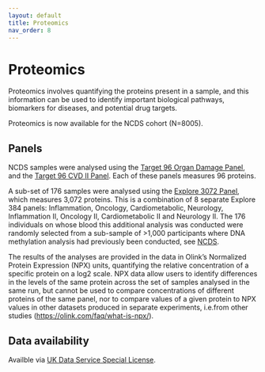 ```yaml
---
layout: default
title: Proteomics 
nav_order: 8
---
```


# **Proteomics** 
Proteomics involves quantifying the proteins present in a sample, and this information can be used to identify important biological pathways, biomarkers for diseases, and potential drug targets.

Proteomics is now available for the NCDS cohort (N=8005). 

## Panels 

NCDS samples were analysed using the [Target 96 Organ Damage Panel](https://olink.com/products-services/target/cardiometabolic-panel/), and the [Target 96 CVD II Panel](https://olink.com/products-services/target/biological-process/). Each of these panels measures 96 proteins.

A sub-set of 176 samples were analysed using the [Explore 3072 Panel](https://olink.com/products-services/explore/), which measures 3,072 proteins. This is a combination of 8 separate Explore 384 panels: Inflammation, Oncology, Cardiometabolic, Neurology, Inflammation II, Oncology II, Cardiometabolic II and Neurology II. The 176 individuals on whose blood this additional analysis was conducted were randomly selected from a sub-sample of >1,000 participants where DNA methylation analysis had previously been conducted, see [NCDS](https://cls-genetics.github.io/docs/NCDS.html).

The results of the analyses are provided in the data in Olink’s Normalized Protein Expression (NPX) units, quantifying the relative concentration of a specific protein on a log2 scale. NPX data allow users to identify differences in the levels of the same protein across the set of samples analysed in the same run, but cannot be used to compare concentrations of different proteins of the same panel, nor to compare values of a given protein to NPX values in other datasets produced in separate experiments, i.e.from other studies (https://olink.com/faq/what-is-npx/).

## Data availability

Availble via [UK Data Service Special License](https://beta.ukdataservice.ac.uk/datacatalogue/studies/study?id=9254&utm_campaign=data_update2_202407&utm_medium=email&utm_source=newsletter&dm_t=0,0,0,0,0#!/details).


